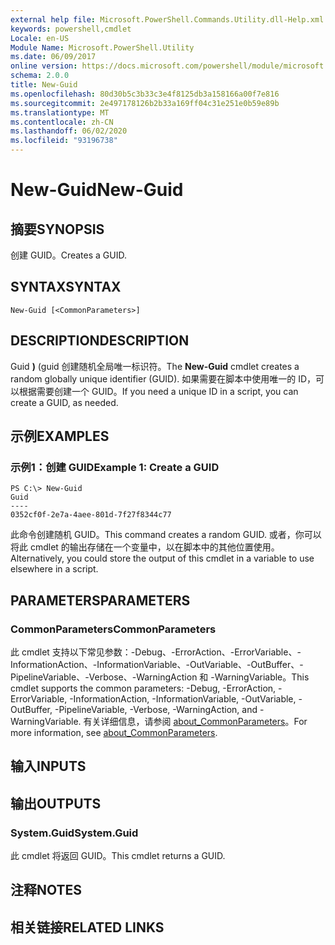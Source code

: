 ```yaml
---
external help file: Microsoft.PowerShell.Commands.Utility.dll-Help.xml
keywords: powershell,cmdlet
Locale: en-US
Module Name: Microsoft.PowerShell.Utility
ms.date: 06/09/2017
online version: https://docs.microsoft.com/powershell/module/microsoft.powershell.utility/new-guid?view=powershell-6&WT.mc_id=ps-gethelp
schema: 2.0.0
title: New-Guid
ms.openlocfilehash: 80d30b5c3b33c3e4f8125db3a158166a00f7e816
ms.sourcegitcommit: 2e497178126b2b33a169ff04c31e251e0b59e89b
ms.translationtype: MT
ms.contentlocale: zh-CN
ms.lasthandoff: 06/02/2020
ms.locfileid: "93196738"
---
```

# <span data-ttu-id="b0abd-103">New-Guid</span><span class="sxs-lookup"><span data-stu-id="b0abd-103">New-Guid</span></span>

## <span data-ttu-id="b0abd-104">摘要</span><span class="sxs-lookup"><span data-stu-id="b0abd-104">SYNOPSIS</span></span>
<span data-ttu-id="b0abd-105">创建 GUID。</span><span class="sxs-lookup"><span data-stu-id="b0abd-105">Creates a GUID.</span></span>

## <span data-ttu-id="b0abd-106">SYNTAX</span><span class="sxs-lookup"><span data-stu-id="b0abd-106">SYNTAX</span></span>

```
New-Guid [<CommonParameters>]
```

## <span data-ttu-id="b0abd-107">DESCRIPTION</span><span class="sxs-lookup"><span data-stu-id="b0abd-107">DESCRIPTION</span></span>

<span data-ttu-id="b0abd-108">Guid **)** (guid 创建随机全局唯一标识符。</span><span class="sxs-lookup"><span data-stu-id="b0abd-108">The **New-Guid** cmdlet creates a random globally unique identifier (GUID).</span></span>
<span data-ttu-id="b0abd-109">如果需要在脚本中使用唯一的 ID，可以根据需要创建一个 GUID。</span><span class="sxs-lookup"><span data-stu-id="b0abd-109">If you need a unique ID in a script, you can create a GUID, as needed.</span></span>

## <span data-ttu-id="b0abd-110">示例</span><span class="sxs-lookup"><span data-stu-id="b0abd-110">EXAMPLES</span></span>

### <span data-ttu-id="b0abd-111">示例1：创建 GUID</span><span class="sxs-lookup"><span data-stu-id="b0abd-111">Example 1: Create a GUID</span></span>

```
PS C:\> New-Guid
Guid
----
0352cf0f-2e7a-4aee-801d-7f27f8344c77
```

<span data-ttu-id="b0abd-112">此命令创建随机 GUID。</span><span class="sxs-lookup"><span data-stu-id="b0abd-112">This command creates a random GUID.</span></span>
<span data-ttu-id="b0abd-113">或者，你可以将此 cmdlet 的输出存储在一个变量中，以在脚本中的其他位置使用。</span><span class="sxs-lookup"><span data-stu-id="b0abd-113">Alternatively, you could store the output of this cmdlet in a variable to use elsewhere in a script.</span></span>

## <span data-ttu-id="b0abd-114">PARAMETERS</span><span class="sxs-lookup"><span data-stu-id="b0abd-114">PARAMETERS</span></span>

### <span data-ttu-id="b0abd-115">CommonParameters</span><span class="sxs-lookup"><span data-stu-id="b0abd-115">CommonParameters</span></span>

<span data-ttu-id="b0abd-116">此 cmdlet 支持以下常见参数：-Debug、-ErrorAction、-ErrorVariable、-InformationAction、-InformationVariable、-OutVariable、-OutBuffer、-PipelineVariable、-Verbose、-WarningAction 和 -WarningVariable。</span><span class="sxs-lookup"><span data-stu-id="b0abd-116">This cmdlet supports the common parameters: -Debug, -ErrorAction, -ErrorVariable, -InformationAction, -InformationVariable, -OutVariable, -OutBuffer, -PipelineVariable, -Verbose, -WarningAction, and -WarningVariable.</span></span> <span data-ttu-id="b0abd-117">有关详细信息，请参阅 [about_CommonParameters](https://go.microsoft.com/fwlink/?LinkID=113216)。</span><span class="sxs-lookup"><span data-stu-id="b0abd-117">For more information, see [about_CommonParameters](https://go.microsoft.com/fwlink/?LinkID=113216).</span></span>

## <span data-ttu-id="b0abd-118">输入</span><span class="sxs-lookup"><span data-stu-id="b0abd-118">INPUTS</span></span>

## <span data-ttu-id="b0abd-119">输出</span><span class="sxs-lookup"><span data-stu-id="b0abd-119">OUTPUTS</span></span>

### <span data-ttu-id="b0abd-120">System.Guid</span><span class="sxs-lookup"><span data-stu-id="b0abd-120">System.Guid</span></span>

<span data-ttu-id="b0abd-121">此 cmdlet 将返回 GUID。</span><span class="sxs-lookup"><span data-stu-id="b0abd-121">This cmdlet returns a GUID.</span></span>

## <span data-ttu-id="b0abd-122">注释</span><span class="sxs-lookup"><span data-stu-id="b0abd-122">NOTES</span></span>

## <span data-ttu-id="b0abd-123">相关链接</span><span class="sxs-lookup"><span data-stu-id="b0abd-123">RELATED LINKS</span></span>
